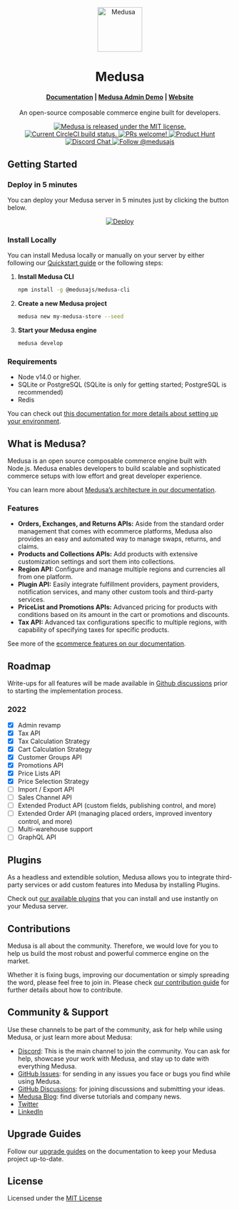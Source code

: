 <p align="center">
  <a href="https://www.medusajs.com">
    <img alt="Medusa" src="https://user-images.githubusercontent.com/7554214/153162406-bf8fd16f-aa98-4604-b87b-e13ab4baf604.png" width="100" />
  </a>
</p>
<h1 align="center">
  Medusa
</h1>

<h4 align="center">
  <a href="https://docs.medusajs.com">Documentation</a> |
  <a href="https://demo.medusajs.com/">Medusa Admin Demo</a> |
  <a href="https://www.medusajs.com">Website</a>
</h4>

<p align="center">
An open-source composable commerce engine built for developers.
</p>
<p align="center">
  <a href="https://github.com/medusajs/medusa/blob/master/LICENSE">
    <img src="https://img.shields.io/badge/license-MIT-blue.svg" alt="Medusa is released under the MIT license." />
  </a>
  <a href="https://circleci.com/gh/medusajs/medusa">
    <img src="https://circleci.com/gh/medusajs/medusa.svg?style=shield" alt="Current CircleCI build status." />
  </a>
  <a href="https://github.com/medusajs/medusa/blob/master/CONTRIBUTING.md">
    <img src="https://img.shields.io/badge/PRs-welcome-brightgreen.svg?style=flat" alt="PRs welcome!" />
  </a>
    <a href="https://www.producthunt.com/posts/medusa"><img src="https://img.shields.io/badge/Product%20Hunt-%231%20Product%20of%20the%20Day-%23DA552E" alt="Product Hunt"></a>
  <a href="https://discord.gg/xpCwq3Kfn8">
    <img src="https://img.shields.io/badge/chat-on%20discord-7289DA.svg" alt="Discord Chat" />
  </a>
  <a href="https://twitter.com/intent/follow?screen_name=medusajs">
    <img src="https://img.shields.io/twitter/follow/medusajs.svg?label=Follow%20@medusajs" alt="Follow @medusajs" />
  </a>
</p>

## Getting Started

### Deploy in 5 minutes

You can deploy your Medusa server in 5 minutes just by clicking the button below.

<p align="center">
  <a href="https://heroku.com/deploy?template=https://github.com/medusajs/medusa-starter-default/tree/feat/deploy-heroku">
    <img src="https://www.herokucdn.com/deploy/button.svg" alt="Deploy">
  </a>
</p>

### Install Locally

You can install Medusa locally or manually on your server by either following our [Quickstart guide](https://docs.medusajs.com/quickstart/quick-start) or the following steps:

1. **Install Medusa CLI**

    ```bash
    npm install -g @medusajs/medusa-cli
    ```

2. **Create a new Medusa project**

    ```bash
    medusa new my-medusa-store --seed
    ```

3. **Start your Medusa engine**

    ```bash
    medusa develop
    ```

### Requirements

- Node v14.0 or higher.
- SQLite or PostgreSQL (SQLite is only for getting started; PostgreSQL is recommended)
- Redis

You can check out [this documentation for more details about setting up your environment](https://docs.medusajs.com/tutorial/set-up-your-development-environment).

## What is Medusa?

Medusa is an open source composable commerce engine built with Node.js. Medusa enables developers to build scalable and sophisticated commerce setups with low effort and great developer experience.

You can learn more about [Medusa’s architecture in our documentation](https://docs.medusajs.com/introduction).

### Features

- **Orders, Exchanges, and Returns APIs:** Aside from the standard order management that comes with ecommerce platforms, Medusa also provides an easy and automated way to manage swaps, returns, and claims.
- **Products and Collections APIs:** Add products with extensive customization settings and sort them into collections.
- **Region API:** Configure and manage multiple regions and currencies all from one platform.
- **Plugin API:** Easily integrate fulfillment providers, payment providers, notification services, and many other custom tools and third-party services.
- ****PriceList and Promotions APIs:**** Advanced pricing for products with conditions based on its amount in the cart or promotions and discounts.
- **Tax API:** Advanced tax configurations specific to multiple regions, with capability of specifying taxes for specific products.

See more of the [ecommerce features on our documentation](https://docs.medusajs.com/#features).

## Roadmap

Write-ups for all features will be made available in [Github discussions](https://github.com/medusajs/medusa/discussions) prior to starting the implementation process.

### **2022**

- [x]  Admin revamp
- [x]  Tax API
- [x]  Tax Calculation Strategy
- [x]  Cart Calculation Strategy
- [x]  Customer Groups API
- [x]  Promotions API
- [x]  Price Lists API
- [x]  Price Selection Strategy
- [ ]  Import / Export API
- [ ]  Sales Channel API
- [ ]  Extended Product API (custom fields, publishing control, and more)
- [ ]  Extended Order API (managing placed orders, improved inventory control, and more)
- [ ]  Multi-warehouse support
- [ ]  GraphQL API

## Plugins

As a headless and extendible solution, Medusa allows you to integrate third-party services or add custom features into Medusa by installing Plugins.

Check out [our available plugins](https://github.com/medusajs/medusa/tree/master/packages) that you can install and use instantly on your Medusa server.

## Contributions

Medusa is all about the community. Therefore, we would love for you to help us build the most robust and powerful commerce engine on the market.

Whether it is fixing bugs, improving our documentation or simply spreading the word, please feel free to join in. Please check [our contribution guide](https://github.com/medusajs/medusa/blob/master/CONTRIBUTING.md) for further details about how to contribute.

## Community & Support

Use these channels to be part of the community, ask for help while using Medusa, or just learn more about Medusa:

- [Discord](https://discord.gg/medusajs): This is the main channel to join the community. You can ask for help, showcase your work with Medusa, and stay up to date with everything Medusa.
- [GitHub Issues](https://github.com/medusajs/medusa/issues): for sending in any issues you face or bugs you find while using Medusa.
- [GitHub Discussions](https://github.com/medusajs/medusa/discussions): for joining discussions and submitting your ideas.
- [Medusa Blog](https://medusajs.com/blog/): find diverse tutorials and company news.
- [Twitter](https://twitter.com/medusajs)
- [LinkedIn](https://www.linkedin.com/company/medusajs)

## Upgrade Guides

Follow our [upgrade guides](https://docs.medusajs.com/advanced/backend/upgrade-guides/) on the documentation to keep your Medusa project up-to-date.

## License

Licensed under the [MIT License](https://github.com/medusajs/medusa/blob/master/LICENSE)